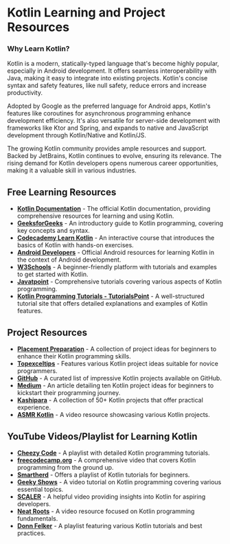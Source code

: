 # Kotlin Learning and Project Resources

### Why Learn Kotlin?
Kotlin is a modern, statically-typed language that's become highly popular, especially in Android development. It offers seamless interoperability with Java, making it easy to integrate into existing projects. Kotlin's concise syntax and safety features, like null safety, reduce errors and increase productivity.

Adopted by Google as the preferred language for Android apps, Kotlin's features like coroutines for asynchronous programming enhance development efficiency. It's also versatile for server-side development with frameworks like Ktor and Spring, and expands to native and JavaScript development through Kotlin/Native and Kotlin/JS.

The growing Kotlin community provides ample resources and support. Backed by JetBrains, Kotlin continues to evolve, ensuring its relevance. The rising demand for Kotlin developers opens numerous career opportunities, making it a valuable skill in various industries.

## Free Learning Resources
- **[Kotlin Documentation](https://kotlinlang.org/docs/home.html)** - The official Kotlin documentation, providing comprehensive resources for learning and using Kotlin.
- **[GeeksforGeeks](https://www.geeksforgeeks.org/kotlin-programming-language/)** - An introductory guide to Kotlin programming, covering key concepts and syntax.
- **[Codecademy Learn Kotlin](https://www.codecademy.com/learn/learn-kotlin)** - An interactive course that introduces the basics of Kotlin with hands-on exercises.
- **[Android Developers](https://developer.android.com/kotlin)** - Official Android resources for learning Kotlin in the context of Android development.
- **[W3Schools](https://www.w3schools.com/KOTLIN/index.php)** - A beginner-friendly platform with tutorials and examples to get started with Kotlin.
- **[Javatpoint](https://www.javatpoint.com/kotlin-tutorial)** - Comprehensive tutorials covering various aspects of Kotlin programming.
- **[Kotlin Programming Tutorials - TutorialsPoint](https://www.tutorialspoint.com/kotlin/index.htm)** - A well-structured tutorial site that offers detailed explanations and examples of Kotlin features.

## Project Resources
- **[Placement Preparation](https://www.placementpreparation.io/blog/kotlin-project-ideas-for-beginners/)** - A collection of project ideas for beginners to enhance their Kotlin programming skills.
- **[Topexceltips](https://topexceltips.com/kotlin-project-ideas/)** - Features various Kotlin project ideas suitable for novice programmers.
- **[GitHub](https://github.com/androiddevnotes/awesome-android-kotlin-apps)** - A curated list of impressive Kotlin projects available on GitHub.
- **[Medium](https://medium.com/@agayevrauf/10-kotlin-projects-for-beginners-to-kickstart-their-programming-journey-3f0835dbeab1)** - An article detailing ten Kotlin project ideas for beginners to kickstart their programming journey.
- **[Kashipara](https://www.kashipara.com/project/kotlin-project_29)** - A collection of 50+ Kotlin projects that offer practical experience.
- **[ASMR Kotlin](https://youtu.be/zl2QsDfiWjk?si=21No4f6tIRPFQw0f)** - A video resource showcasing various Kotlin projects.

## YouTube Videos/Playlist for Learning Kotlin
- **[Cheezy Code](https://youtube.com/playlist?list=PLRKyZvuMYSIMW3-rSOGCkPlO1z_IYJy3G&si=oYoXOk6Z1wgBKXQn)** - A playlist with detailed Kotlin programming tutorials.
- **[freecodecamp.org](https://youtu.be/EExSSotojVI?si=0jT7OjEa6x4pScDP)** - A comprehensive video that covers Kotlin programming from the ground up.
- **[Smartherd](https://youtube.com/playlist?list=PLlxmoA0rQ-LwgK1JsnMsakYNACYGa1cjR&si=NHlW0iFKEUiAmXz2)** - Offers a playlist of Kotlin tutorials for beginners.
- **[Geeky Shows](https://youtu.be/uoP4JKHgzDE?si=urhZj1DTOyCtvnJC)** - A video tutorial on Kotlin programming covering various essential topics.
- **[SCALER](https://youtu.be/BxM2DayeOBE?si=cTfURbTOZ7728MgM)** - A helpful video providing insights into Kotlin for aspiring developers.
- **[Neat Roots](https://youtu.be/uEhmQd0Z1CA?si=HdES4BDl7Hho4wlA)** - A video resource focused on Kotlin programming fundamentals.
- **[Donn Felker](https://youtube.com/playlist?list=PLVUm4IewkTXqwzuRXZisWg7shMTiQhUtz&si=Xapie6bX66BOjwdr)** - A playlist featuring various Kotlin tutorials and best practices.
